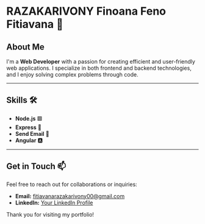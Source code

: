 # RAZAKARIVONY Finoana Feno Fitiavana 👋

## About Me

I'm a **Web Developer** with a passion for creating efficient and user-friendly web applications. I specialize in both frontend and backend technologies, and I enjoy solving complex problems through code.

---

## Skills 🛠️

- **Node.js** 🟩
- **Express** 🚀
- **Send Email** 📧
- **Angular** 🅰️

---

## Get in Touch 📫

Feel free to reach out for collaborations or inquiries:

- **Email:** [fitiavanarazakarivony00@gmail.com](mailto:fitiavanarazakarivony00@gmail.com)
- **LinkedIn:** [Your LinkedIn Profile](link-to-your-linkedin)

Thank you for visiting my portfolio!
